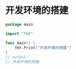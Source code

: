 # 开发环境的搭建

```go
package main

import "fmt"

func main() {
	fmt.Print("开发环境的搭建")
}
// output:
// 开发环境的搭建
```
